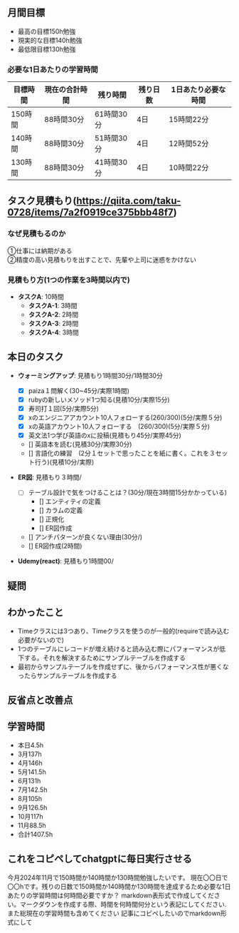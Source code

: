 
## 月間目標
- 最高の目標150h勉強
- 現実的な目標140h勉強
- 最低限目標130h勉強

### 必要な1日あたりの学習時間

| 目標時間 | 現在の合計時間 | 残り時間 | 残り日数 | 1日あたり必要な時間 |
|----------|----------------|----------|----------|--------------------|
| 150時間  | 88時間30分     | 61時間30分 | 4日      | 15時間22分         |
| 140時間  | 88時間30分     | 51時間30分 | 4日      | 12時間52分         |
| 130時間  | 88時間30分     | 41時間30分 | 4日      | 10時間22分         |



## タスク見積もり(https://qiita.com/taku-0728/items/7a2f0919ce375bbb48f7)
### なぜ見積もるのか   
①仕事には納期がある  
②精度の高い見積もりを出すことで、先輩や上司に迷惑をかけない

### 見積もり方(1つの作業を3時間以内で)
- **タスクA**: 10時間
  - **タスクA-1**: 3時間
  - **タスクA-2**: 2時間
  - **タスクA-3**: 2時間
  - **タスクA-4**: 3時間


## 本日のタスク

  - **ウォーミングアップ**: 見積もり1時間30分/1時間30分
    - [x] paiza１問解く(30~45分/実際1時間)
    - [x] rubyの新しいメソッド1つ知る(見積10分/実際15分)
    - [x] 寿司打１回(5分/実際5分)
    - [x] xのエンジニアアカウント10人フォローする(260/300)(5分/実際５分)
    - [x] xの英語アカウント10人フォローする　(260/300)(5分/実際５分)
    - [x] 英文法1つ学び英語のxに投稿(見積もり45分/実際45分)
    - [] 英語本を読む(見積30分/実際30分)
    - [] 言語化の練習　(2分１セットで思ったことを紙に書く。これを３セット行う)(見積10分/実際)
   
   - **ER図**: 見積もり３時間/    
     - [ ] テーブル設計で気をつけることは？(30分/現在3時間15分かかっている)
       -  [] エンティティの定義
       -  [] カラムの定義
       -  [] 正規化
       -  [] ER図作成
     - [] アンチパターンが良くない理由(30分/)  
     - [] ER図作成(2時間)
    
  - **Udemy(react)**: 見積もり1時間00/
    
  
    

## 疑問




## わかったこと
- Timeクラスには3つあり、Timeクラスを使うのが一般的(requireで読み込む必要がないので)
- 1つのテーブルにレコードが増え続けると読み込む際にパフォーマンスが低下する。それを解決するためにサンプルテーブルを作成する
- 最初からサンプルテーブルを作成せずに、後からパフォーマンス性が悪くなったらサンプルテーブルを作成する


## 反省点と改善点



## 学習時間
  - 本日4.5h
  - 3月137h
  - 4月146h
  - 5月141.5h
  - 6月131h
  - 7月142.5h
  - 8月105h
  - 9月126.5h
  - 10月117h
  - 11月88.5h
  - 合計1407.5h

 ## これをコピペしてchatgptに毎日実行させる
今月2024年11月で150時間か140時間か130時間勉強したいです。
現在〇〇日で〇〇hです。残りの日数で150時間か140時間か130時間を達成するため必要な1日あたりの学習時間は何時間必要ですか？
markdown表形式で作成してください。マークダウンを作成する際、時間を何時間何分という表記にしてください.また総現在の学習時間も含めてください
記事にコピペしたいのでmarkdown形式にして
 
